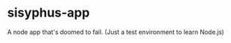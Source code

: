 sisyphus-app
============

A node app that's doomed to fail. (Just a test environment to learn Node.js)
